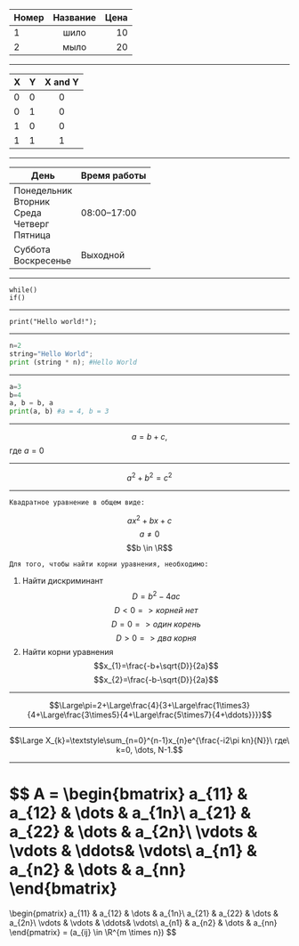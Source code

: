 | Номер | Название | Цена |
| ----- | :------: | ---: |
| 1     |   шило   |   10 |
| 2     |   мыло   |   20 |

---

| X   | Y   | X and Y |
| --- | --- | :-----: |
| 0   | 0   |    0    |
| 0   | 1   |    0    |
| 1   | 0   |    0    |
| 1   | 1   |    1    |

---

| День                                                           | Время работы |
| -------------------------------------------------------------- | :----------- |
| Понедельник<br/>Вторник<br/>Среда<br/>Четверг<br/>Пятница<br/> | 08:00–17:00  |
| Суббота<br/>Воскресенье                                        | Выходной     |

---

    while()
    if()

---

    print("Hello world!");

---

```python
n=2
string="Hello World";
print (string * n); #Hello World
```

---

```python
a=3
b=4
a, b = b, a
print(a, b) #a = 4, b = 3
```

---

$$a=b+c,$$
где $a=0$

---

$$a^2+b^2=c^2$$

---

    Квадратное уравнение в общем виде:

$$ax^2+bx+c$$
$$a \neq 0$$
$$b \in \R$$

    Для того, чтобы найти корни уравнения, необходимо:
1. Найти дискриминант
$$D = b^2-4ac$$
$$D < 0 => корней\ нет $$
$$D = 0 => один\ корень $$
$$D > 0 => два\ корня $$
2. Найти корни уравнения
$$x_{1}=\frac{-b+\sqrt{D}}{2a}$$
$$x_{2}=\frac{-b-\sqrt{D}}{2a}$$

---

$$\Large\pi=2+\Large\frac{4}{3+\Large\frac{1\times3}{4+\Large\frac{3\times5}{4+\Large\frac{5\times7}{4+\ddots}}}}$$

---

$$\Large X_{k}=\textstyle\sum_{n=0}^{n-1}x_{n}e^{\frac{-i2\pi kn}{N}}\ где\ k=0, \dots, N-1.$$

---

$$
A =
\begin{bmatrix}
    a_{11} & a_{12} & \dots & a_{1n}\\
    a_{21} & a_{22} & \dots & a_{2n}\\
    \vdots & \vdots & \ddots& \vdots\\
    a_{n1} & a_{n2} & \dots & a_{nn}
\end{bmatrix}
=
\begin{pmatrix}
    a_{11} & a_{12} & \dots & a_{1n}\\
    a_{21} & a_{22} & \dots & a_{2n}\\
    \vdots & \vdots & \ddots& \vdots\\
    a_{n1} & a_{n2} & \dots & a_{nn}
\end{pmatrix}
= (a_{ij} \in \R^{m \times n})
$$